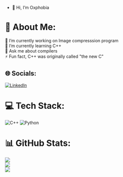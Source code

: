 - 👋 Hi, I’m Oxphobia

<!-- 👯 I’m looking to collaborate on <br>🤝 I’m looking for help with<br> -->

# 💫 About Me:
🔭 I’m currently working on Image compresssion program <br>🌱 I’m currently learning C++<br>💬 Ask me about compilers <br>⚡ Fun fact, C++ was originally called "the new C"


## 🌐 Socials:
[![LinkedIn](https://img.shields.io/badge/LinkedIn-%230077B5.svg?logo=linkedin&logoColor=white)]([linkedin.com/in/yassen-ahmed-19a8a91bb])

# 💻 Tech Stack:
![C++](https://img.shields.io/badge/c++-%2300599C.svg?style=for-the-badge&logo=c%2B%2B&logoColor=white) ![Python](https://img.shields.io/badge/python-3670A0?style=for-the-badge&logo=python&logoColor=ffdd54)
# 📊 GitHub Stats:
![](https://github-readme-stats.vercel.app/api?username=Oxphobia&theme=radical&hide_border=false&include_all_commits=true&count_private=true)<br/>
![](https://github-readme-streak-stats.herokuapp.com/?user=Oxphobia&theme=radical&hide_border=false)<br/>
![](https://github-readme-stats.vercel.app/api/top-langs/?username=Oxphobia&theme=radical&hide_border=false&include_all_commits=true&count_private=true&layout=compact)

